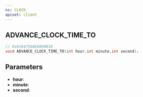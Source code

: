 ```yaml
---
ns: CLOCK
apiset: client
---
```

## ADVANCE_CLOCK_TIME_TO

```c
// 0x0184750AE88D0B1D
void ADVANCE_CLOCK_TIME_TO(int hour,int minute,int second);
```


## Parameters
* **hour**:
* **minute**:
* **second**: